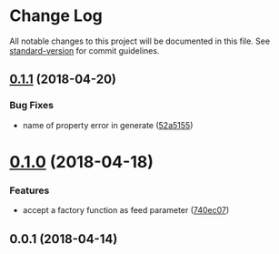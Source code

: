 # Change Log

All notable changes to this project will be documented in this file. See [standard-version](https://github.com/conventional-changelog/standard-version) for commit guidelines.

<a name="0.1.1"></a>
## [0.1.1](https://github.com/nuxt-community/feed-module/compare/v0.1.0...v0.1.1) (2018-04-20)


### Bug Fixes

* name of property error in generate ([52a5155](https://github.com/nuxt-community/feed-module/commit/52a5155))



<a name="0.1.0"></a>
# [0.1.0](https://github.com/nuxt-community/feed-module/compare/v0.0.1...v0.1.0) (2018-04-18)


### Features

* accept a factory function as feed parameter ([740ec07](https://github.com/nuxt-community/feed-module/commit/740ec07))



<a name="0.0.1"></a>
## 0.0.1 (2018-04-14)
